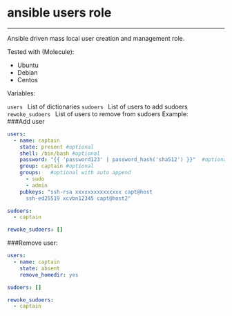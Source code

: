 # ansible users role
______________________

Ansible driven mass local user creation and management role.

Tested with (Molecule):
- Ubuntu
- Debian
- Centos


Variables:

`users ` List of dictionaries
`sudoers ` List of users to add sudoers
`rewoke_sudoers ` List of users to remove from sudoers
Example:  
###Add user
```yaml
users:  
  - name: captain
    state: present #optional
    shell: /bin/bash #optional 
    password: "{{ 'password123' | password_hash('sha512') }}"  #optional
    group: captain #optional
    groups:   #optional with auto append
      - sudo
      - admin
    pubkeys: "ssh-rsa xxxxxxxxxxxxxxx capt@host
      ssh-ed25519 xcvbn12345 capt@host2"

sudoers:
  - captain

rewoke_sudoers: []

```
###Remove user:
```yaml
users:  
  - name: captain
    state: absent
    remove_homedir: yes

sudoers: []

rewoke_sudoers: 
  - captain

```


